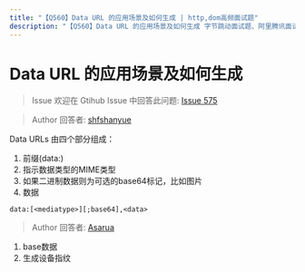 ```yaml
---
title: "【Q560】Data URL 的应用场景及如何生成 | http,dom高频面试题"
description: "【Q560】Data URL 的应用场景及如何生成 字节跳动面试题、阿里腾讯面试题、美团小米面试题。"
---
```


# Data URL 的应用场景及如何生成

> Issue
> 欢迎在 Gtihub Issue 中回答此问题: [Issue 575](https://github.com/shfshanyue/Daily-Question/issues/575)

> Author
> 回答者: [shfshanyue](https://github.com/shfshanyue)

Data URLs 由四个部分组成：

1. 前缀(data:)
2. 指示数据类型的MIME类型
3. 如果二进制数据则为可选的base64标记，比如图片
4. 数据

```
data:[<mediatype>][;base64],<data>
```

> Author
> 回答者: [Asarua](https://github.com/Asarua)

1. base数据
2. 生成设备指纹
